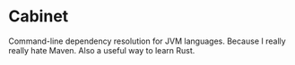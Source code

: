 # Cabinet
Command-line dependency resolution for JVM languages.
Because I really really hate Maven.
Also a useful way to learn Rust.
